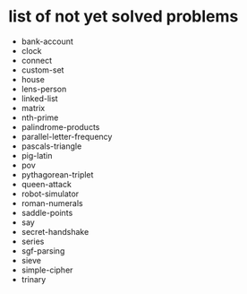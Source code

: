 # list of not yet solved problems

* bank-account
* clock
* connect
* custom-set
* house
* lens-person
* linked-list
* matrix
* nth-prime
* palindrome-products
* parallel-letter-frequency
* pascals-triangle
* pig-latin
* pov
* pythagorean-triplet
* queen-attack
* robot-simulator
* roman-numerals
* saddle-points
* say
* secret-handshake
* series
* sgf-parsing
* sieve
* simple-cipher
* trinary
